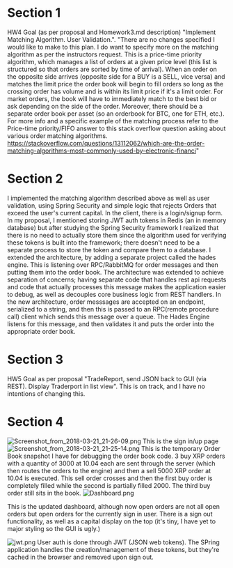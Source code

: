 
# Section 1
HW4 Goal (as per proposal and Homework3.md description) "Implement Matching Algorithm. User Validation.". "There are no changes specified I would like to make to this plan. I do want to specify more on the matching algorithm as per the instructors request. This is a price-time priority algorithm, which manages a list of orders at a given price level (this list is structured so that orders are sorted by time of arrival). When an order on the opposite side arrives (opposite side for a BUY is a SELL, vice versa) and matches the limit price the order book will begin to fill orders so long as the crossing order has volume and is within its limit price if it's a limit order. For market orders, the book will have to immediately match to the best bid or ask depending on the side of the order. Moreover, there should be a separate order book per asset (so an orderbook for BTC, one for ETH, etc.). For more info and a specific example of the matching process refer to the Price-time priority/FIFO answer to this stack overflow question asking about various order matching algorithms. https://stackoverflow.com/questions/13112062/which-are-the-order-matching-algorithms-most-commonly-used-by-electronic-financi"
# Section 2
I implemented the matching algorithm described above as well as user validation, using Spring Security and simple logic that rejects Orders that exceed the user's current capital. In the client, there is a login/signup form. In my proposal, I mentioned storing JWT auth tokens in Redis (an in memory database) but after studying the Spring Security framework I realized that there is no need to actually store them since the algorithm used for verifying these tokens is built into the framework; there doesn't need to be a separate process to store the token and compare them to a database. I extended the architecture, by adding a separate project called the hades engine. This is listening over RPC/RabbitMQ for order messages and then putting them into the order book. The architecture was extended to achieve separation of concerns; having separate code that handles rest api requests and code that actually processes this message makes the application easier to debug, as well as decouples core business logic from REST handlers. In the new architecture, order messsages are accepted on an endpoint, serialized to a string, and then this is passed to an RPC(remote procedure call) client which sends this message over a queue. The Hades Engine listens for this message, and then validates it and puts the order into the appropriate order book.

# Section 3
HW5 Goal as per proposal "TradeReport, send JSON back to GUI (via REST). Display Traderport in list view". This is on track, and I have no intentions of changing this.

# Section 4
![Screenshot_from_2018-03-21_21-26-09.png](https://s14.postimg.org/rcw4x09y9/Screenshot_from_2018-03-21_21-26-09.png)
This is the sign in/up page
![Screenshot_from_2018-03-21_21-25-14.png](https://s14.postimg.org/fb0r2xdld/Screenshot_from_2018-03-21_21-25-14.png)
This is the temporary Order Book snapshot I have for debugging the order book code. 3 buy XRP orders with a quantity of 3000 at 10.04 each are sent through the server (which then routes the orders to the engine) and then a sell 5000 XRP order at 
10.04 is executed. This sell order crosses and then the first buy order is completely filled while the second is partially filled 2000. The third buy order still sits in the book.
![Dashboard.png](https://s14.postimg.org/6u18rpbdt/Dashboard.png)

This is the updated dashboard, although now open orders are not all open orders but open orders for the currently sign in user. There is a sign out functionality, as well as a capital display on the top (it's tiny, I have yet to major styling so the GUI is ugly.)

![jwt.png](https://s14.postimg.org/ivwmlwxht/jwt.png)
User auth is done through JWT (JSON web tokens). The SPring application handles the creation/management of these tokens, but they're cached in the browser and removed upon sign out.


